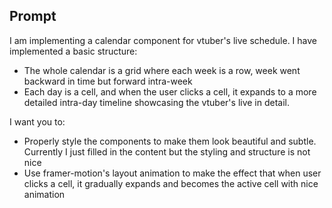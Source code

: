 ## Prompt

I am implementing a calendar component for vtuber's live schedule. I have implemented a basic structure:

- The whole calendar is a grid where each week is a row, week went backward in time but forward intra-week
- Each day is a cell, and when the user clicks a cell, it expands to a more detailed intra-day timeline showcasing the vtuber's live in detail.

I want you to:

- Properly style the components to make them look beautiful and subtle. Currently I just filled in the content but the styling and structure is not nice
- Use framer-motion's layout animation to make the effect that when user clicks a cell, it gradually expands and becomes the active cell with nice animation